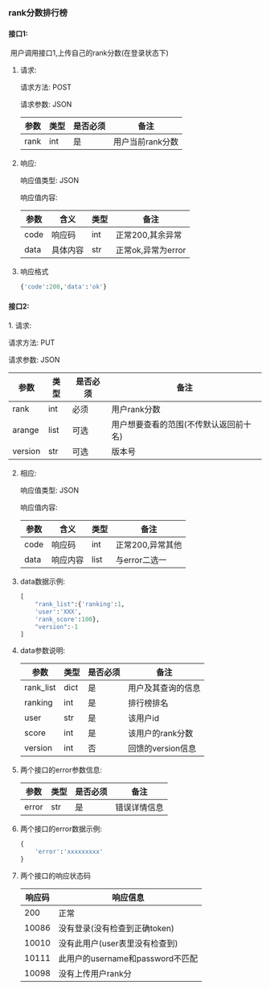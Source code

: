 <h3>rank分数排行榜</h3>
<h4>接口1:</h4>
​	用户调用接口1,上传自己的rank分数(在登录状态下)

1. 请求:

   请求方法:  POST

   请求参数:  JSON

   | 参数 | 类型 | 是否必须 | 备注             |
   | ---- | ---- | -------- | ---------------- |
   | rank | int  | 是       | 用户当前rank分数 |

2. 响应:

   响应值类型: JSON

   响应值内容: 

   | 参数 | 含义     | 类型 | 备注               |
   | ---- | -------- | ---- | ------------------ |
   | code | 响应码   | int  | 正常200,其余异常   |
   | data | 具体内容 | str  | 正常ok,异常为error |

3. 响应格式

   ```python
   {'code':200,'data':'ok'}
   ```

   

<h4>接口2:</h4>
1. 请求:

   请求方法:  PUT

   请求参数:  JSON

   | 参数    | 类型 | 是否必须 | 备注                                   |
   | ------- | ---- | -------- | -------------------------------------- |
   | rank    | int  | 必须     | 用户rank分数                           |
   | arange  | list | 可选     | 用户想要查看的范围(不传默认返回前十名) |
   | version | str  | 可选     | 版本号                                 |

2. 相应:

   响应值类型: JSON

   响应值内容:

   | 参数 | 含义     | 类型 | 备注             |
   | ---- | -------- | ---- | ---------------- |
   | code | 响应码   | int  | 正常200,异常其他 |
   | data | 响应内容 | list | 与error二选一    |

3. data数据示例:

   ```python
   [
       "rank_list":{'ranking':1,
       'user':'XXX',
       'rank_score':100},
       "version":-1
   ]
   ```

4. data参数说明:

   | 参数      | 类型 | 是否必须 | 备注               |
   | --------- | ---- | -------- | ------------------ |
   | rank_list | dict | 是       | 用户及其查询的信息 |
   | ranking   | int  | 是       | 排行榜排名         |
   | user      | str  | 是       | 该用户id           |
   | score     | int  | 是       | 该用户的rank分数   |
   | version   | int  | 否       | 回馈的version信息  |

5. 两个接口的error参数信息:

   | 参数  | 类型 | 是否必须 | 备注         |
   | ----- | ---- | -------- | ------------ |
   | error | str  | 是       | 错误详情信息 |

6. 两个接口的error数据示例:

   ```python
   {
       'error':'xxxxxxxxx'
   }
   ```

7. 两个接口的响应状态码

   | 响应码 | 响应信息                         |
   | ------ | -------------------------------- |
   | 200    | 正常                             |
   | 10086  | 没有登录(没有检查到正确token)    |
   | 10010  | 没有此用户(user表里没有检查到)   |
   | 10111  | 此用户的username和password不匹配 |
   | 10098  | 没有上传用户rank分               |

   
